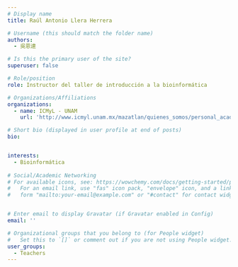 ```yaml
---
# Display name
title: Raúl Antonio Llera Herrera

# Username (this should match the folder name)
authors:
  - 吳恩達

# Is this the primary user of the site?
superuser: false

# Role/position
role: Instructor del taller de introducción a la bioinformática

# Organizations/Affiliations
organizations:
  - name: ICMyL - UNAM
    url: 'http://www.icmyl.unam.mx/mazatlan/quienes_somos/personal_academico/dr-raul-antonio-llera-herrera'

# Short bio (displayed in user profile at end of posts)
bio:


interests:
  - Bioinformática
 
# Social/Academic Networking
# For available icons, see: https://wowchemy.com/docs/getting-started/page-builder/#icons
#   For an email link, use "fas" icon pack, "envelope" icon, and a link in the
#   form "mailto:your-email@example.com" or "#contact" for contact widget.


# Enter email to display Gravatar (if Gravatar enabled in Config)
email: ''

# Organizational groups that you belong to (for People widget)
#   Set this to `[]` or comment out if you are not using People widget.
user_groups:
  - Teachers
---
```


